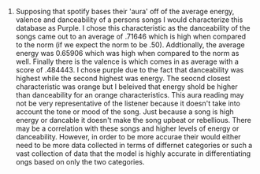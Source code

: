 1. Supposing that spotify bases their 'aura' off of the average energy, valence and danceability of a persons songs I would characterize this database as Purple. I chose this characteristic as the danceability of the songs came out to an average of .71646 which is high when compared to the norm (if we expect the norm to be .50). Addtionally, the average energy was 0.65906 which was high when compared to the norm as well. Finally there is the valence is which comes in as average with a score of .484443. I chose purple due to the fact that danceability was highest while the second highest was energy. The seocnd closest characteristic was orange but I beleived that energy shold be higher than danceability for an orange characteristics. 
This aura reading may not be very representative of the listener because it doesn't take into account the tone or mood of the song. Just because a song is high energy or dancable it doesn't make the song upbeat or rebellious. There may be a correlation with these songs and higher levels of energy or danceability. However, in order to be more accurae their would either need to be more data collected in terms of differnet categories or such a vast collection of data that the model is highly accurate in differentiating ongs based on only the two categories. 